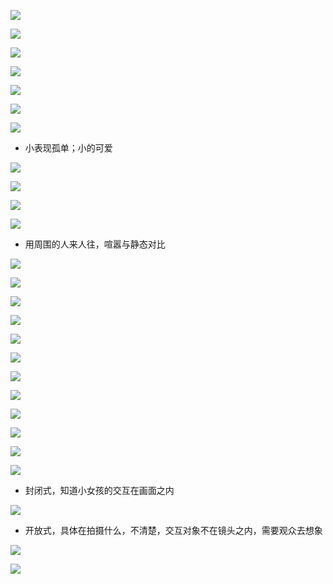 ![](../../../../assets/2023-09-24-12-01-40-image.png)

![](../../../../assets/2023-09-24-10-19-32-image.png)

![](../../../../assets/2023-09-24-10-19-57-image.png)

![](../../../../assets/2023-09-24-10-20-40-image.png)

![](../../../../assets/2023-09-24-10-20-50-image.png)

![](../../../../assets/2023-09-24-10-21-58-image.png)

![](../../../../assets/2023-09-24-10-23-52-image.png)

- 小表现孤单；小的可爱

![](../../../../assets/2023-09-24-10-28-54-image.png)

![](../../../../assets/2023-09-24-10-34-10-image.png)

![](../../../../assets/2023-09-24-10-35-38-image.png)

![](../../../../assets/2023-09-24-10-55-31-image.png)

- 用周围的人来人往，喧嚣与静态对比

![](../../../../assets/2023-09-24-11-09-37-image.png)

![](../../../../assets/2023-09-24-11-11-07-image.png)

![](../../../../assets/2023-09-24-11-11-45-image.png)

![](../../../../assets/2023-09-24-11-12-18-image.png)

![](../../../../assets/2023-09-24-11-13-52-image.png)

![](../../../../assets/2023-09-24-11-24-46-image.png)

![](../../../../assets/2023-09-24-11-25-41-image.png)

![](../../../../assets/2023-09-24-11-25-55-image.png)

![](../../../../assets/2023-09-24-11-28-53-image.png)

![](../../../../assets/2023-09-24-11-39-42-image.png)

![](../../../../assets/2023-09-24-11-45-06-image.png)

![](../../../../assets/2023-09-24-11-45-53-image.png)

- 封闭式，知道小女孩的交互在画面之内

![](../../../../assets/2023-09-24-11-47-24-image.png)

- 开放式，具体在拍摄什么，不清楚，交互对象不在镜头之内，需要观众去想象

![](../../../../assets/2023-09-24-11-49-22-image.png)

![](../../../../assets/2023-09-24-11-50-40-image.png)
